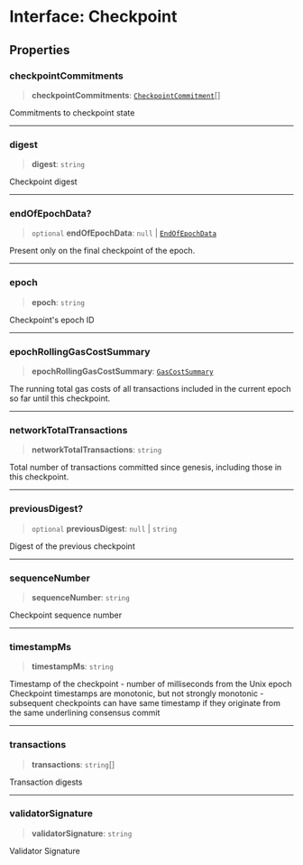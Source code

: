 # Interface: Checkpoint

## Properties

### checkpointCommitments

> **checkpointCommitments**: [`CheckpointCommitment`](../type-aliases/CheckpointCommitment.md)[]

Commitments to checkpoint state

---

### digest

> **digest**: `string`

Checkpoint digest

---

### endOfEpochData?

> `optional` **endOfEpochData**: `null` \| [`EndOfEpochData`](EndOfEpochData.md)

Present only on the final checkpoint of the epoch.

---

### epoch

> **epoch**: `string`

Checkpoint's epoch ID

---

### epochRollingGasCostSummary

> **epochRollingGasCostSummary**: [`GasCostSummary`](GasCostSummary.md)

The running total gas costs of all transactions included in the current epoch so far until this
checkpoint.

---

### networkTotalTransactions

> **networkTotalTransactions**: `string`

Total number of transactions committed since genesis, including those in this checkpoint.

---

### previousDigest?

> `optional` **previousDigest**: `null` \| `string`

Digest of the previous checkpoint

---

### sequenceNumber

> **sequenceNumber**: `string`

Checkpoint sequence number

---

### timestampMs

> **timestampMs**: `string`

Timestamp of the checkpoint - number of milliseconds from the Unix epoch Checkpoint timestamps are
monotonic, but not strongly monotonic - subsequent checkpoints can have same timestamp if they
originate from the same underlining consensus commit

---

### transactions

> **transactions**: `string`[]

Transaction digests

---

### validatorSignature

> **validatorSignature**: `string`

Validator Signature
